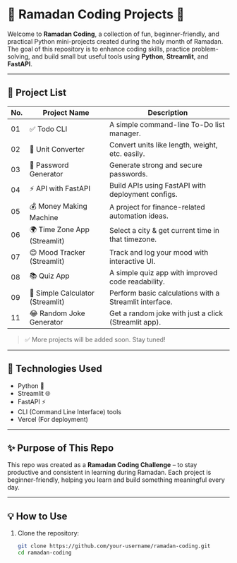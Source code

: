 # 🌙 Ramadan Coding Projects 🚀

Welcome to **Ramadan Coding**, a collection of fun, beginner-friendly, and practical Python mini-projects created during the holy month of Ramadan. The goal of this repository is to enhance coding skills, practice problem-solving, and build small but useful tools using **Python**, **Streamlit**, and **FastAPI**.

---

## 📂 Project List

| No. | Project Name | Description |
|-----|-----------------------------|------------------------------------------------|
| 01 | ✅ Todo CLI | A simple command-line To-Do list manager. |
| 02 | 📏 Unit Converter | Convert units like length, weight, etc. easily. |
| 03 | 🔐 Password Generator | Generate strong and secure passwords. |
| 04 | ⚡ API with FastAPI | Build APIs using FastAPI with deployment configs. |
| 05 | 💰 Money Making Machine | A project for finance-related automation ideas. |
| 06 | 🌍 Time Zone App (Streamlit) | Select a city & get current time in that timezone. |
| 07 | 😊 Mood Tracker (Streamlit) | Track and log your mood with interactive UI. |
| 08 | 📚 Quiz App | A simple quiz app with improved code readability. |
| 09 | 🧮 Simple Calculator (Streamlit) | Perform basic calculations with a Streamlit interface. |
| 11 | 😂 Random Joke Generator | Get a random joke with just a click (Streamlit app). |

> ✅ More projects will be added soon. Stay tuned!

---

## 📌 Technologies Used

- Python 🐍  
- Streamlit 🌐  
- FastAPI ⚡  
- CLI (Command Line Interface) tools  
- Vercel (For deployment)

---

## ✨ Purpose of This Repo

This repo was created as a **Ramadan Coding Challenge** – to stay productive and consistent in learning during Ramadan. Each project is beginner-friendly, helping you learn and build something meaningful every day.

---

## 💡 How to Use

1. Clone the repository:
   ```bash
   git clone https://github.com/your-username/ramadan-coding.git
   cd ramadan-coding
